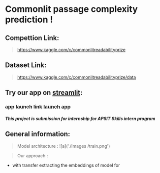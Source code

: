 # Commonlit passage complexity prediction ! 

## Compettion Link:
> https://www.kaggle.com/c/commonlitreadabilityprize

## Dataset Link: 
> https://www.kaggle.com/c/commonlitreadabilityprize/data



## Try our app on [streamlit](www.streamlit.com): 

### **app launch link** [**launch app**]()


##### This project is submission for internship for APSIT Skills intern program 

## General information: 

> Model architecture : 
![a]('./Images /train.png')

> Our approach : 
* with transfer extracting the embeddings of model for 